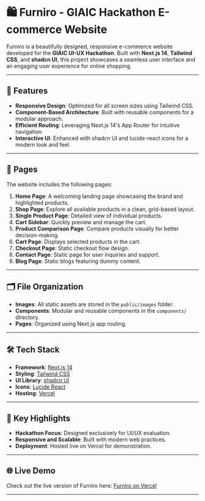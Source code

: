 # 🛍️ Furniro - GIAIC Hackathon E-commerce Website

Furniro is a beautifully designed, responsive e-commerce website developed for the **GIAIC UI-UX Hackathon**. Built with **Next.js 14**, **Tailwind CSS**, and **shadcn UI**, this project showcases a seamless user interface and an engaging user experience for online shopping.

---

## 🚀 Features

- **Responsive Design**: Optimized for all screen sizes using Tailwind CSS.
- **Component-Based Architecture**: Built with reusable components for a modular approach.
- **Efficient Routing**: Leveraging Next.js 14's App Router for intuitive navigation.
- **Interactive UI**: Enhanced with shadcn UI and lucide-react icons for a modern look and feel.

---

## 📄 Pages

The website includes the following pages:

1. **Home Page**: A welcoming landing page showcasing the brand and highlighted products.
2. **Shop Page**: Explore all available products in a clean, grid-based layout.
3. **Single Product Page**: Detailed view of individual products.
4. **Cart Sidebar**: Quickly preview and manage the cart.
5. **Product Comparison Page**: Compare products visually for better decision-making.
6. **Cart Page**: Displays selected products in the cart.
7. **Checkout Page**: Static checkout flow design.
8. **Contact Page**: Static page for user inquiries and support.
9. **Blog Page**: Static blogs featuring dummy content.

---

## 🗂️ File Organization

- **Images**: All static assets are stored in the `public/images` folder.
- **Components**: Modular and reusable components in the `components/` directory.
- **Pages**: Organized using Next.js app routing.

---

## 🛠️ Tech Stack

- **Framework**: [Next.js 14](https://nextjs.org/)
- **Styling**: [Tailwind CSS](https://tailwindcss.com/)
- **UI Library**: [shadcn UI](https://ui.shadcn.dev/)
- **Icons**: [Lucide React](https://lucide.dev/)
- **Hosting**: [Vercel](https://vercel.com/)

---

## 🎯 Key Highlights

- **Hackathon Focus**: Designed exclusively for UI/UX evaluation.
- **Responsive and Scalable**: Built with modern web practices.
- **Deployment**: Hosted live on Vercel for demonstration.

---

## 🌐 Live Demo

Check out the live version of Furniro here: [Furniro on Vercel](https://furniro-ecommerce-sabeh.vercel.app/)

---
